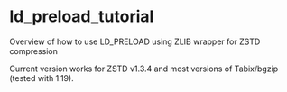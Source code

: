 # ld_preload_tutorial
Overview of how to use LD_PRELOAD using ZLIB wrapper for ZSTD compression

Current version works for ZSTD v1.3.4 and most versions of Tabix/bgzip (tested with 1.19).
